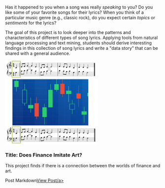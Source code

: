 Has it happened to you when a song was really *speaking* to you? Do you like some of your favorite songs for their lyrics? When you think of a particular music genre (e.g., classic rock), do you expect certain *topics* or *sentiments* for the lyrics? 

The goal of this project is to look deeper into the patterns and characteristics of different types of song lyrics. Applying tools from natural language processing and text mining, students should derive interesting findings in this collection of song lyrics and write a "data story" that can be shared with a general audience. 
 
<img src="figs/notes.png" width="300">

<h3>Title: Does Finance Imitate Art?</h3> 
<p>This project finds if there is a connection between the worlds of finance and art.</p> 



Post Markdown<a href="https://htmlpreview.github.io/?https://github.com/dps2150/DS-Blog/blob/main/Does%20Finance%20Imitate%20Art/doc/Project1_dps2150.html">View Post/a>  

